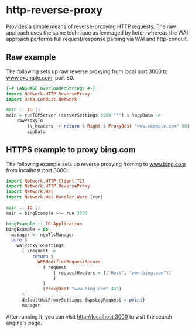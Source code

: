 http-reverse-proxy
==================

Provides a simple means of reverse-proxying HTTP requests. The raw approach
uses the same technique as leveraged by keter, whereas the WAI approach
performs full request/response parsing via WAI and http-conduit.

## Raw example

The following sets up raw reverse proxying from local port 3000 to
www.example.com, port 80.

```haskell
{-# LANGUAGE OverloadedStrings #-}
import Network.HTTP.ReverseProxy
import Data.Conduit.Network

main :: IO ()
main = runTCPServer (serverSettings 3000 "*") $ \appData ->
    rawProxyTo
        (\_headers -> return $ Right $ ProxyDest "www.example.com" 80)
        appData
```

## HTTPS example to proxy bing.com

The following example sets up reverse proxying froming to www.bing.com
from localhost port 3000:

``` haskell
import Network.HTTP.Client.TLS
import Network.HTTP.ReverseProxy
import Network.Wai
import Network.Wai.Handler.Warp (run)

main :: IO ()
main = bingExample >>= run 3000

bingExample :: IO Application
bingExample = do
  manager <- newTlsManager
  pure $
    waiProxyToSettings
      ( \request ->
          return $
            WPRModifiedRequestSecure
              ( request
                  { requestHeaders = [("Host", "www.bing.com")]
                  }
              )
              (ProxyDest "www.bing.com" 443)
      )
      defaultWaiProxySettings {wpsLogRequest = print}
      manager
```

After running it, you can visit [http://localhost:3000](http://localhost:3000) to visit
the search engine's page.

